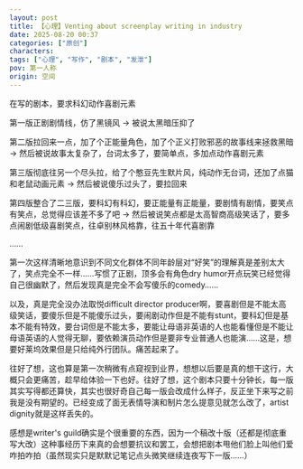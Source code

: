 ```yaml
---
layout: post
title: 【心理】Venting about screenplay writing in industry
date: 2025-08-20 00:37
categories: ["原创"]
characters: 
tags: ["心理", "写作", "剧本", "发泄"]
pov: 第一人称
origin: 空间
---
```


在写的剧本，要求科幻动作喜剧元素

第一版正剧剧情线，仿了黑镜风 → 被说太黑暗压抑了

第二版拉回来一点，加了个正能量角色，加了个正义打败邪恶的故事线来拯救黑暗 → 然后被说故事太复杂了，台词太多了，要简单点，多加点动作喜剧元素

第三版彻底往另一个尽头拉，给了个憨豆先生默片风，纯动作无台词，还加了点猫和老鼠动画元素 → 然后被说傻乐过头了，要拉回来

第四版整合了二三版，要科幻有科幻，要正能量有正能量，要剧情有剧情，要笑点有笑点，总觉得应该差不多了吧 → 然后被说笑点都是太高智商高级笑话了，要多点闹剧低级喜剧笑点，往卓别林风格靠，往五十年代喜剧靠

……

第一次这样清晰地意识到不同文化群体不同年龄层对“好笑”的理解真是差别太大了，笑点完全不一样……写惯了正剧，顶多会有角色dry humor开点玩笑已经觉得自己很幽默了，然后发现真是完全不会写傻乐的comedy……

以及，真是完全没办法取悦difficult director producer啊，要喜剧但是不能太高级笑话，要傻乐但是不能傻乐过头，要闹剧动作但是不能有stunt，要科幻但是基本不能有特效，要台词但是不能太多，要能让母语非英语的人也能看懂但是不能让母语英语的人觉得无聊，要依赖演员动作但是要非专业普通人也能演……这是，想要好莱坞效果但是只给纯外行团队。痛苦起来了。

往好了想，这也算是第一次稍微有点窥视到业界，想想以后要是真的想干这行，大概只会更痛苦，趁早给体验一下也好。往好了想，这个剧本只要十分钟长，每一版其实写得都还算快，其实也很好奇自己每一版会改成什么样子，反正坐下来写之前我是没有期望的。已经变成了面无表情导演和制片怎么提意见就怎么改了，artist dignity就是这样丢失的。

感想是writer's guild确实是个很重要的东西，因为一个稿改十版（还都是彻底重写大改）这种事经历下来真的会想要抗议和罢工，会想把剧本甩他们脸上叫他们爱咋拍咋拍（虽然现实只是默默记笔记点头微笑继续连夜写下一版……）
